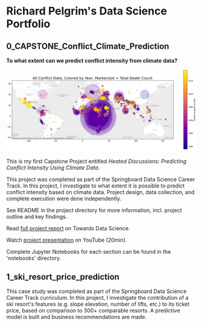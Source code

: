 # Richard Pelgrim's Data Science Portfolio

## 0_CAPSTONE_Conflict_Climate_Prediction

**To what extent can we predict conflict intensity from climate data?**

![Cover Image](./2_README_files/readme_cover_image_conflict.png)

This is my first Capstone Project entitled *Heated Discussions: Predicting Conflict Intensity Using Climate Data*.

This project was completed as part of the Springboard Data Science Career Track. In this project, I investigate to what extent it is possible to predict conflict intensity based on climate data. Project design, data collection, and complete execution were done independently.

See README in the project directory for more information, incl. project outline and key findings.

Read [full project report](https://towardsdatascience.com/heated-discussions-predicting-conflict-intensity-using-climate-data-7084d623f8d2) on Towards Data Science.

Watch [project presentation](https://www.youtube.com/watch?v=2DDwaDBQkg0&ab_channel=RichardPelgrim) on YouTube (20min).

Complete Jupyter Notebooks for each section can be found in the 'notebooks' directory.



##  1_ski_resort_price_prediction
This case study was completed as part of the Springboard Data Science Career Track curriculum. In this project, I investigate the contribution of a ski resort's features (e.g. slope elevation, number of lifts, etc.) to its ticket price, based on comparison to 300+ comparable resorts. A predictive model is built and business recommendations are made.